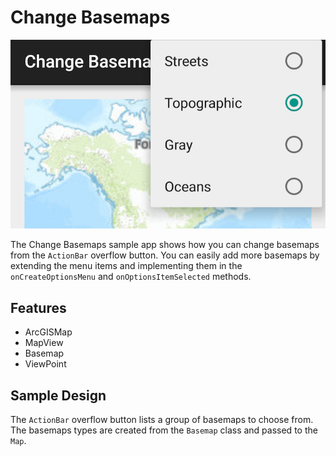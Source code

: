 # Change Basemaps

![Change Basemaps App](change-basemaps.png)

The Change Basemaps sample app shows how you can change basemaps from the ```ActionBar``` overflow button.  You can easily add more basemaps by extending the menu items and implementing them in the ```onCreateOptionsMenu``` and ```onOptionsItemSelected``` methods.

## Features
* ArcGISMap
* MapView
* Basemap
* ViewPoint

## Sample Design
The ```ActionBar``` overflow button lists a group of basemaps to choose from.  The basemaps types are created from the ```Basemap``` class and passed to the ```Map```.
